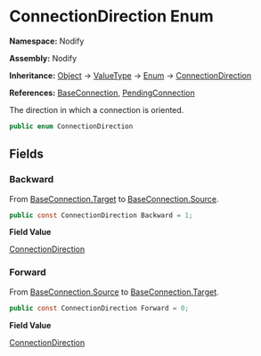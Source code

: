 # ConnectionDirection Enum  
  
**Namespace:** Nodify  
  
**Assembly:** Nodify  
  
**Inheritance:** [Object](https://docs.microsoft.com/en-us/dotnet/api/System.Object) → [ValueType](https://docs.microsoft.com/en-us/dotnet/api/System.ValueType) → [Enum](https://docs.microsoft.com/en-us/dotnet/api/System.Enum) → [ConnectionDirection](ConnectionDirection)  
  
**References:** [BaseConnection](BaseConnection), [PendingConnection](PendingConnection)  
  
The direction in which a connection is oriented.  
  
```csharp  
public enum ConnectionDirection  
```  
## Fields  
  
### Backward  
  
From [BaseConnection.Target](BaseConnection#target) to [BaseConnection.Source](BaseConnection#source).  
  
```csharp  
public const ConnectionDirection Backward = 1;  
```  
**Field Value**  
  
[ConnectionDirection](ConnectionDirection)  
  
### Forward  
  
From [BaseConnection.Source](BaseConnection#source) to [BaseConnection.Target](BaseConnection#target).  
  
```csharp  
public const ConnectionDirection Forward = 0;  
```  
**Field Value**  
  
[ConnectionDirection](ConnectionDirection)  
  
